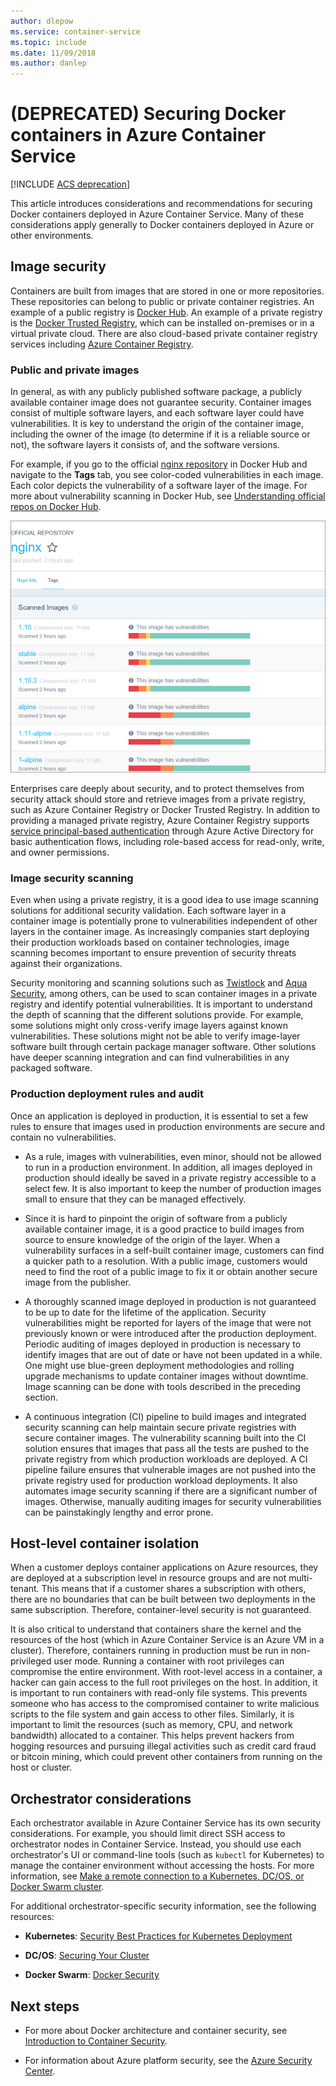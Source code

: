 ```yaml
---
author: dlepow
ms.service: container-service
ms.topic: include
ms.date: 11/09/2018
ms.author: danlep
---
```

# (DEPRECATED) Securing Docker containers in Azure Container Service

[!INCLUDE [ACS deprecation](container-service-deprecation.md)]

This article introduces considerations and recommendations for securing Docker containers deployed in Azure Container Service. Many of these considerations apply generally to Docker containers deployed in Azure or other environments. 

## Image security

Containers are built from images that are stored in one or more repositories. These repositories can belong to public or private container registries. An example of a public registry is [Docker Hub](https://hub.docker.com/). An example of a private registry is the [Docker Trusted Registry](https://docs.docker.com/datacenter/dtr/2.0/), which can be installed on-premises or in a virtual private cloud. There are also cloud-based private container registry services including [Azure Container Registry](../articles/container-registry/container-registry-intro.md).

### Public and private images
In general, as with any publicly published software package, a publicly available container image does not guarantee security. Container images consist of multiple software layers, and each software layer could have vulnerabilities. It is key to understand the origin of the container image, including the owner of the image (to determine if it is a reliable source or not), the software layers it consists of, and the software versions. 

For example, if you go to the official [nginx repository](https://hub.docker.com/_/nginx/) in Docker Hub and navigate to the **Tags** tab, you see color-coded vulnerabilities in each image. Each color depicts the vulnerability of a software layer of the image. For more about vulnerability scanning in Docker Hub, see [Understanding official repos on Docker Hub](https://blog.docker.com/2015/06/understanding-official-repos-docker-hub/).

![Nginx images in Docker Hub](./media/container-service-security/docker-hub-nginx.png)

Enterprises care deeply about security, and to protect themselves from security attack should store and retrieve images from a private registry, such as Azure Container Registry or Docker Trusted Registry. In addition to providing a managed private registry, Azure Container Registry supports [service principal-based authentication](../articles/container-registry/container-registry-authentication.md) through Azure Active Directory for basic authentication flows, including role-based access for read-only, write, and owner permissions.

### Image security scanning

Even when using a private registry, it is a good idea to use image scanning solutions for additional security validation. Each software layer in a container image is potentially prone to vulnerabilities independent of other layers in the container image. As increasingly companies start deploying their production workloads based on container technologies, image scanning becomes important to ensure prevention of security threats against their organizations. 

Security monitoring and scanning solutions such as [Twistlock](https://www.twistlock.com/2016/11/07/twistlock-supports-azure-container-registry) and [Aqua Security](https://blog.aquasec.com/image-vulnerability-scanning-in-azure-container-registry), among others, can be used to scan container images in a private registry and identify potential vulnerabilities. It is important to understand the depth of scanning that the different solutions provide. For example, some solutions might only cross-verify image layers against known vulnerabilities. These solutions might not be able to verify image-layer software built through certain package manager software. Other solutions have deeper scanning integration and can find vulnerabilities in any packaged software.

### Production deployment rules and audit
Once an application is deployed in production, it is essential to set a few rules to ensure that images used in production environments are secure and contain no vulnerabilities.

* As a rule, images with vulnerabilities, even minor, should not be allowed to run in a production environment. In addition, all images deployed in production should ideally be saved in a private registry accessible to a select few. It is also important to keep the number of production images small to ensure that they can be managed effectively.

* Since it is hard to pinpoint the origin of software from a publicly available container image, it is a good practice to build images from source to ensure knowledge of the origin of the layer. When a vulnerability surfaces in a self-built container image, customers can find a quicker path to a resolution. With a public image, customers would need to find the root of a public image to fix it or obtain another secure image from the publisher.

* A thoroughly scanned image deployed in production is not guaranteed to be up to date for the lifetime of the application. Security vulnerabilities might be reported for layers of the image that were not previously known or were introduced after the production deployment. Periodic auditing of images deployed in production is necessary to identify images that are out of date or have not been updated in a while. One might use blue-green deployment methodologies and rolling upgrade mechanisms to update container images without downtime. Image scanning can be done with tools described in the preceding section. 

* A continuous integration (CI) pipeline to build images and integrated security scanning can help maintain secure private registries with secure container images. The vulnerability scanning built into the CI solution ensures that images that pass all the tests are pushed to the private registry from which production workloads are deployed. A CI pipeline failure ensures that vulnerable images are not pushed into the private registry used for production workload deployments. It also automates image security scanning if there are a significant number of images. Otherwise, manually auditing images for security vulnerabilities can be painstakingly lengthy and error prone.

## Host-level container isolation
When a customer deploys container applications on Azure resources, they are deployed at a subscription level in resource groups and are not multi-tenant. This means that if a customer shares a subscription with others, there are no boundaries that can be built between two deployments in the same subscription. Therefore, container-level security is not guaranteed. 

It is also critical to understand that containers share the kernel and the resources of the host (which in Azure Container Service is an Azure VM in a cluster). Therefore, containers running in production must be run in non-privileged user mode. Running a container with root privileges can compromise the entire environment. With root-level access in a container, a hacker can gain access to the full root privileges on the host. In addition, it is important to run containers with read-only file systems. This prevents someone who has access to the compromised container to write malicious scripts to the file system and gain access to other files. Similarly, it is important to limit the resources (such as memory, CPU, and network bandwidth) allocated to a container. This helps prevent hackers from hogging resources and pursuing illegal activities such as credit card fraud or bitcoin mining, which could prevent other containers from running on the host or cluster.

## Orchestrator considerations

Each orchestrator available in Azure Container Service has its own security considerations. For example, you should limit direct SSH access to orchestrator nodes in Container Service. Instead, you should use each orchestrator's UI or command-line tools (such as `kubectl` for Kubernetes) to manage the container environment without accessing the hosts. For more information, see [Make a remote connection to a Kubernetes, DC/OS, or Docker Swarm cluster](../articles/container-service/kubernetes/container-service-connect.md).

For additional orchestrator-specific security information, see the following resources:

* **Kubernetes**: [Security Best Practices for Kubernetes Deployment](https://kubernetes.io/blog/2016/08/security-best-practices-kubernetes-deployment/)

* **DC/OS**: [Securing Your Cluster](http://docs.mesosphere.com/1.12/administering-clusters/securing-your-cluster)

* **Docker Swarm**: [Docker Security](https://www.docker.com/docker-security)

## Next steps

* For more about Docker architecture and container security, see [Introduction to Container Security](https://www.docker.com/sites/default/files/WP_IntrotoContainerSecurity_08.19.2016.pdf).

* For information about Azure platform security, see the [Azure Security Center](https://www.microsoft.com/en-us/trustcenter/cloudservices/azure).
